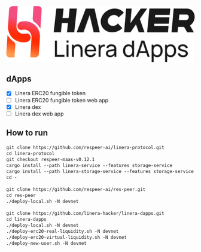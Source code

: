 <img src="https://raw.githubusercontent.com/linera-hacker/linera-dapps/refs/heads/master/assets/HackerLogoDark.svg">

## dApps
- [x] Linera ERC20 fungible token
- [ ] Linera ERC20 fungible token web app
- [x] Linera dex
- [ ] Linera dex web app

## How to run
```
git clone https://github.com/respeer-ai/linera-protocol.git
cd linera-protocol
git checkout respeer-maas-v0.12.1
cargo install --path linera-service --features storage-service
cargo install --path linera-storage-service --features storage-service
cd -

git clone https://github.com/respeer-ai/res-peer.git
cd res-peer
./deploy-local.sh -N devnet

git clone https://github.com/linera-hacker/linera-dapps.git
cd linera-dapps
./deploy-local.sh -N devnet
./deploy-erc20-real-liquidity.sh -N devnet
./deploy-erc20-virtual-liquidity.sh -N devnet
./deploy-new-user.sh -N devnet
```
